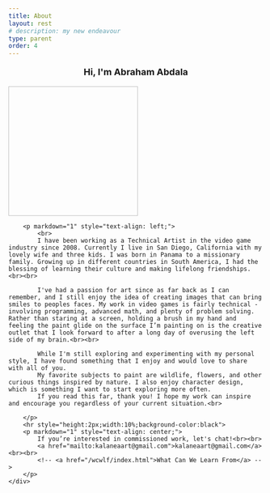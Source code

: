 ```yaml
---
title: About
layout: rest
# description: my new endeavour
type: parent
order: 4
---
```


<div class="section main">
	<div class="container">
	<p markdown="1" style="text-align: center;font-size:18px">
			<b>Hi, I'm Abraham Abdala</b>
			<br>
		</p>
	<img class="lozad u-max-full-width" data-src="{{ "/assets/img/aa_about01.png" | relative_url }}" width="256" height="256">
	<!-- <img src="{{ "/assets/img/aa_about01.png" | relative_url }}"> -->
		
		<p markdown="1" style="text-align: left;">
			<br>
			I have been working as a Technical Artist in the video game industry since 2008. Currently I live in San Diego, California with my lovely wife and three kids. I was born in Panama to a missionary family. Growing up in different countries in South America, I had the blessing of learning their culture and making lifelong friendships.<br><br>

			I've had a passion for art since as far back as I can remember, and I still enjoy the idea of creating images that can bring smiles to peoples faces. My work in video games is fairly technical - involving programming, advanced math, and plenty of problem solving. Rather than staring at a screen, holding a brush in my hand and feeling the paint glide on the surface I’m painting on is the creative outlet that I look forward to after a long day of overusing the left side of my brain.<br><br>

			While I'm still exploring and experimenting with my personal style, I have found something that I enjoy and would love to share with all of you.
			My favorite subjects to paint are wildlife, flowers, and other curious things inspired by nature. I also enjoy character design, which is something I want to start exploring more often.
			If you read this far, thank you! I hope my work can inspire and encourage you regardless of your current situation.<br>
			
		</p>
		<hr style="height:2px;width:10%;background-color:black">
		<p markdown="1" style="text-align: center;">
			If you’re interested in commissioned work, let's chat!<br><br>
			<a href="mailto:kalaneaart@gmail.com">kalaneaart@gmail.com</a><br><br>
			<!-- <a href="/wcwlf/index.html">What Can We Learn From</a> -->
		</p>
	</div>
</div>


